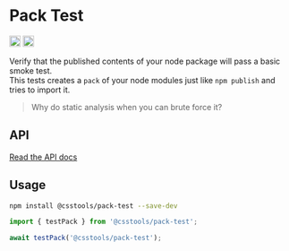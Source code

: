 # Pack Test

[<img alt="npm version" src="https://img.shields.io/npm/v/@csstools/pack-test.svg" height="20">][npm-url]
[<img alt="Build Status" src="https://github.com/csstools/postcss-plugins/actions/workflows/test.yml/badge.svg?branch=main" height="20">][cli-url]

Verify that the published contents of your node package will pass a basic smoke test.  
This tests creates a `pack` of your node modules just like `npm publish` and tries to import it.

> Why do static analysis when you can brute force it?

## API

[Read the API docs](./docs/pack-test.md)

## Usage

```bash
npm install @csstools/pack-test --save-dev
```

```js
import { testPack } from '@csstools/pack-test';

await testPack('@csstools/pack-test');
```

[cli-url]: https://github.com/csstools/postcss-plugins/actions/workflows/test.yml?query=workflow/test
[npm-url]: https://www.npmjs.com/package/@csstools/pack-test
